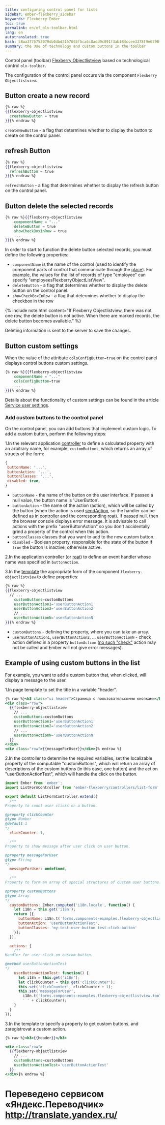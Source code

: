 ```yaml
--- 
title: configuring control panel for lists 
sidebar: ember-flexberry_sidebar 
keywords: Flexberry Ember 
toc: true 
permalink: en/ef_olv-toolbar.html 
lang: en 
autotranslated: true 
hash: 58aa3776753079db0dbd2157065f5ca6c0add9c891f3ab184ccee3378f9e6798 
summary: the Use of technology and custom buttons in the toolbar 
--- 
```


Control panel (toolbar) [Flexberry Objectlistview](ef_object-list-view.html) based on technological control `olv-toolbar`. 

The configuration of the control panel occurs via the component `Flexberry Objectlistview`. 

## Button create a new record 

```hbs
{% raw %}
{{flexberry-objectlistview 
  createNewButton = true
}}{% endraw %}
``` 

`createNewButton` - a flag that determines whether to display the button to create on the control panel. 

## refresh Button 

```hbs
{% raw %}
{{flexberry-objectlistview
  refreshButton = true
}}{% endraw %}
``` 

`refreshButton` - a flag that determines whether to display the refresh button on the control panel. 

## Button delete the selected records 

```hbs
{% raw %}{{flexberry-objectlistview
	componentName = "..."
	deleteButton = true
	showCheckBoxInRow = true
	...
}}{% endraw %}
``` 

In order to start to function the delete button selected records, you must define the following properties: 

* `componentName` is the name of the control (used to identify the component parts of control that communicate through the [place](http://emberjs.com/api/classes/Ember.inject.html#method_service)). For example, the values for the list of records of type "employee" can specify "employeesFlexberryObjectListView". 
* `deleteButton` - a flag that determines whether to display the delete button on the control panel. 
* `showCheckBoxInRow` - a flag that determines whether to display the checkbox in the row 

{% include note.html content="If Flexberry Objectlistview, there was not one row, the delete button is not active. When there are marked records, the delete button becomes available." %} 

Deleting information is sent to the server to save the changes. 

## Button custom settings 

When the value of the attribute `colsConfigButton=true` on the control panel displays control buttons custom settings. 

```hbs
{% raw %}{{flexberry-objectlistview
	componentName = "..."
	colsConfigButton=true
	...
}}{% endraw %}
``` 

Details about the functionality of custom settings can be found in the article [Service user settings](ef_model-user-settings-service.html). 

### Add custom buttons to the control panel 

On the control panel, you can add buttons that implement custom logic. 
To add a custom button, perform the following steps: 

1.In the relevant application [controller](ef_controller.html) to define a calculated property with an arbitrary name, for example, `сustomButtons`, which returns an array of structs of the form: 

```javascript
{
 buttonName: '...',
 buttonAction: '...',
 buttonClasses: '...',
 disabled: true,
}
``` 

* `buttonName` - the name of the button on the user interface. If passed a null value, the button name is 'UserButton'. 
* `buttonAction` - the name of the action (action), which will be called by the button (when the action is used [sendAction](http://emberjs.com/api/classes/Ember.Component.html#method_sendAction), so the handler can be defined as in [controller](ef_controller.html) and the corresponding [roat](ef_route.html)). If passed null, then the browser console displays error message. It is advisable to call actions with the prefix "userButtonAction" so you don't accidentally grind a property of the control when this action. 
* `buttonClasses` classes that you want to add to the new custom button. 
* `disabled` - Boolean property, responsible for the state of the button if `true` the button is inactive, otherwise active. 

2.In the application controller (or [roat](ef_route.html)) to define an event handler whose name was specified in `buttonAction`. 

3.In the [template](ef_template.html) the appropriate form of the component `flexberry-objectlistview` to define properties: 

```hbs
{% raw %}
{{flexberry-objectlistview
  // ... 
	customButtons=customButtons  
	userButtonAction1='userButtonAction1'
	userButtonAction2='userButtonAction2'
	// ... 
	userButtonActionN='userButtonActionN'
}}{% endraw %}
``` 

* `customButtons` - defining the property, where you can take an array. 
* `userButtonAction1`, `userButtonAction2`, ... `userButtonActionN` - check action defined in a property `buttonAction` ([no such "check"](http://emberigniter.com/send-action-does-not-fire/) action may not be called and Ember will not give error messages). 

## Example of using custom buttons in the list 

For example, you want to add a custom button that, when clicked, will display a message to the user. 

1.In page template to set the title in a variable "header". 

```hbs
{% raw %}<h3 class="ui header">Страница с пользовательскими кнопками</h3>
<div class="row">
  {{flexberry-objectlistview
    // ... 
    customButtons=customButtons
    userButtonAction1='userButtonAction1'
    userButtonAction2='userButtonAction2'
    // ... 
    userButtonActionN='userButtonActionN'
  }}
</div>
<div class="row">{{messageForUser}}</div>{% endraw %}
``` 

2.In the controller to determine the required variables, set the localizable property of the computable "customButtons", which will return an array of descriptions of the custom buttons (in this case, one button) and the action "userButtonActionTest", which will handle the click on the button. 

```javascript
import Ember from 'ember';
import ListFormController from 'ember-flexberry/controllers/list-form';

export default ListFormController.extend({
  /** 
Property to count user clicks on a button. 

@property clickCounter 
@type Number 
@default 1 
*/
  clickCounter: 1,

  /** 
Property to show message after user click on user button. 

@property messageForUser 
@type String 
*/
  messageForUser: undefined,

  /** 
Property to form an array of special structures of custom user buttons. 

@property customButtons 
@type Array 
*/
  customButtons: Ember.computed('i18n.locale', function() {
    let i18n = this.get('i18n');
    return [{
      buttonName: i18n.t('forms.components-examples.flexberry-objectlistview.toolbar-custom-buttons-example.custom-button-name'),
      buttonAction: 'userButtonActionTest',
      buttonClasses: 'my-test-user-button test-click-button'
    }];
  }),

  actions: {
    /** 
Handler for user click on custom button. 

@method userButtonActionTest 
*/
    userButtonActionTest: function() {
      let i18n = this.get('i18n');
      let clickCounter = this.get('clickCounter');
      this.set('clickCounter', clickCounter + 1);
      this.set('messageForUser',
        i18n.t('forms.components-examples.flexberry-objectlistview.toolbar-custom-buttons-example.custom-message').string +
        ' ' + clickCounter);
    }
  }
});
``` 

3.In the template to specify a property to get custom buttons, and zaregistrovat a custom action. 

```hbs
{% raw %}<h3>{{header}}</h3>

<div class="row">
  {{flexberry-objectlistview
    // ... 
    customButtons=customButtons
    userButtonActionTest='userButtonActionTest'
  }}
</div>{% endraw %}
``` 



 # Переведено сервисом «Яндекс.Переводчик» http://translate.yandex.ru/